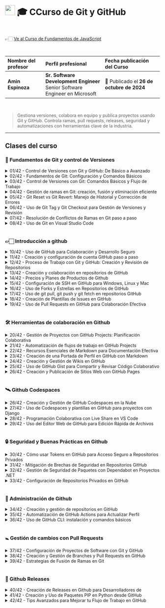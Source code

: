# <img width="32px" src="https://static.platzi.com/media/achievements/badge-8-738d990a-87e0-488a-b069-6ac164a2790c.png"/> 🎓 CCurso de Git y GitHub

  <br/>

  👉🏻 [Ve al Curso de Fundamentos de JavaScript](https://platzi.com/cursos/gitgithub)
  
  <br/>

  | Nombre del profesor | Perfil profesional | Fecha publicación del Curso |
  | :--- | :--- | :--- |
  | **Amin Espinoza** | **Sr. Software Development Engineer** <br/> Senior Software Engineer en Microsoft | 📅 Publicado el **26 de octubre de 2024** |
  <br/>

> Gestiona versiones, colabora en equipo y publica proyectos usando Git y GitHub. Controla ramas, pull requests, releases, seguridad y automatizaciones con herramientas clave de la industria.

---

## Clases del curso

### 🔰 Fundamentos de Git y control de Versiones
<details>
  <summary>01/42 - Control de Versiones con Git y GitHub: De Básico a Avanzado</summary>
  <br/>
</details>

<details>
  <summary>02/42 - Fundamentos de Git: Configuración y Comandos Básicos</summary>
  <br/>
</details>

<details>
  <summary>03/42 - Control de Versiones con Git: Comandos Básicos y Flujo de Trabajo</summary>
  <br/>
</details>

<details>
  <summary>04/42 - Gestión de ramas en Git: creación, fusión y eliminación eficiente</summary>
  <br/>
</details>

<details>
  <summary>05/42 - Git Reset vs Git Revert: Manejo de Historial y Corrección de Errores</summary>
  <br/>
</details>

<details>
  <summary>06/42 - Uso de Git Tag y Git Checkout para Gestión de Versiones y Revisión</summary>
  <br/>
</details>

<details>
  <summary>07/42 - Resolución de Conflictos de Ramas en Git paso a paso</summary>
  <br/>
</details>

<details>
  <summary>08/42 - Uso de Git en Visual Studio Code</summary>
  <br/>
</details>
<br/>

### 👉🏻 Introducción a github
<details>
  <summary>10/42 - Uso de GitHub para Colaboración y Desarrollo Seguro</summary>
  <br/>
</details>

<details>
  <summary>11/42 - Creación y configuración de cuenta GitHub paso a paso</summary>
  <br/>
</details>

<details>
  <summary>12/42 - Proceso de Trabajo con Git y GitHub: Creación y Revisión de Repositorios</summary>
  <br/>
</details>

<details>
  <summary>13/42 - Creación y colaboración en repositorios de GitHub</summary>
  <br/>
</details>

<details>
  <summary>14/42 - Precios y Planes de Productos de Github</summary>
  <br/>
</details>

<details>
  <summary>15/42 - Configuración de SSH en GitHub para Windows, Linux y Mac</summary>
  <br/>
</details>

<details>
  <summary>16/42 - Uso de Forks y Estrellas en Repositorios de GitHub</summary>
  <br/>
</details>

<details>
  <summary>17/42 - Uso de git pull, git push y git fetch en repositorios GitHub</summary>
  <br/>
</details>

<details>
  <summary>18/42 - Creación de Plantillas de Issues en GitHub</summary>
  <br/>
</details>

<details>
  <summary>19/42 - Uso de Pull Requests en GitHub para Colaboración Efectiva</summary>
  <br/>
</details>
<br/>

### 🛠️ Herramientas de colaboración en Github
<details>
  <summary>20/42 - Gestión de Proyectos con GitHub Projects: Planificación Colaborativa</summary>
  <br/>
</details>

<details>
  <summary>21/42 - Automatización de flujos de trabajo en GitHub Projects</summary>
  <br/>
</details>

<details>
  <summary>22/42 - Recursos Esenciales de Markdown para Documentación Efectiva</summary>
  <br/>
</details>

<details>
  <summary>23/42 - Creación de una Portada de Perfil en GitHub con Markdown</summary>
  <br/>
</details>

<details>
  <summary>24/42 - Creación y Gestión de Wikis en GitHub</summary>
  <br/>
</details>

<details>
  <summary>25/42 - Uso de GitHub Gist para Compartir y Revisar Código Colaborativo</summary>
  <br/>
</details>

<details>
  <summary>26/42 - Creación y Publicación de Sitios Web con GitHub Pages</summary>
  <br/>
</details>
<br/>

### 🛰️ Github Codespaces
<details>
  <summary>26/42 - Creación y Gestión de GitHub Codespaces en la Nube</summary>
  <br/>
</details>

<details>
  <summary>27/42 - Uso de Codespaces y plantillas en GitHub para proyectos con Django</summary>
  <br/>
</details>

<details>
  <summary>28/42 - Programación Colaborativa con Live Share en VS Code</summary>
  <br/>
</details>

<details>
  <summary>29/42 - Uso del Editor Web de GitHub para Edición Rápida de Archivos</summary>
  <br/>
</details>
<br/>

### 🔒 Seguridad y Buenas Prácticas en Github
<details>
  <summary>30/42 - Cómo usar Tokens en GitHub para Acceso Seguro a Repositorios Privados</summary>
  <br/>
</details>

<details>
  <summary>31/42 - Mitigación de Brechas de Seguridad en Repositorios GitHub</summary>
  <br/>
</details>

<details>
  <summary>32/42 - Gestión de Seguridad de Paquetes con Dependabot en Proyectos .NET</summary>
  <br/>
</details>

<details>
  <summary>33/42 - Configuración de Repositorios Privados en GitHub</summary>
  <br/>
</details>
<br/>

### 📎 Administración de Github
<details>
  <summary>34/42 - Creación y gestión de repositorios en GitHub</summary>
  <br/>
</details>

<details>
  <summary>35/42 - Automatización de GitHub Actions para Actualizar Perfil</summary>
  <br/>
</details>

<details>
  <summary>36/42 - Uso de GitHub CLI: instalación y comandos básicos</summary>
  <br/>
</details>
<br/>

### 🚼 Gestión de cambios con Pull Requests
<details>
  <summary>37/42 - Configuración de Proyectos de Software con Git y GitHub</summary>
  <br/>
</details>

<details>
  <summary>38/42 - Creación y Gestión de Branches y Pull Requests en GitHub</summary>
  <br/>
</details>

<details>
  <summary>39/42 - Estrategias de Fusión de Ramas en Git</summary>
  <br/>
</details>
<br/>

### 🚀 Github Releases
<details>
  <summary>40/42 - Creación de Releases en Github para Desarrolladores de</summary>
  <br/>
</details>

<details>
  <summary>41/42 - Creación y Uso de Paquetes PIP en Python desde GitHub</summary>
  <br/>
</details>

<details>
  <summary>42/42 - Tips Avanzados para Mejorar tu Flujo de Trabajo en GitHub</summary>
  <br/>
</details>
<br/>